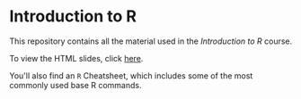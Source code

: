 # Introduction to R

This repository contains all the material used in the _Introduction to R_ course.

To view the HTML slides, click [here](https://raw.githack.com/ArunFrey/intro-to-R/main/01_intro-to-R_slides.html#1). 

You'll also find an `R` Cheatsheet, which includes some of the most commonly used base R commands. 


